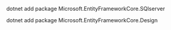 dotnet add package Microsoft.EntityFrameworkCore.SQlserver

dotnet add package Microsoft.EntityFrameworkCore.Design
